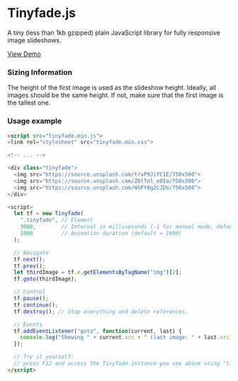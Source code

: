 # Tinyfade.js
A tiny (less than 1kb gzipped) plain JavaScript library for fully responsive image slideshows.

[View Demo](https://moqmar.github.io/tinyfade.js/)

### Sizing Information
The height of the first image is used as the slideshow height. Ideally, all images should be the same height. If not, make sure that the first image is the tallest one.

### Usage example
```html
<script src="tinyfade.min.js">
<link rel="stylesheet" src="tinyfade.min.css">

<!-- ... -->

<div class="tinyfade">
  <img src="https://source.unsplash.com/trvP9JiYC1E/750x500">
  <img src="https://source.unsplash.com/Z0tTnl_eOIo/750x500">
  <img src="https://source.unsplash.com/WSFY8g2CJDo/750x500">
</div>

<script>
  let tf = new Tinyfade(
    ".tinyfade", // Element
    3000,        // Interval in milliseconds (-1 for manual mode, default = 5000)
    1000         // Animation duration (default = 1000)
  );

  // Navigate
  tf.next();
  tf.prev();
  let thirdImage = tf.e.getElementsByTagName("img")[2];
  tf.goto(thirdImage);

  // Control
  tf.pause();
  tf.continue();
  tf.destroy(); // Stop everything and delete references.

  // Events
  tf.addEventListener("goto", function(current, last) {
    console.log("Showing " + current.src + " (last image: " + last.src + ")");
  });

  // Try it yourself:
  // press F12 and access the Tinyfade instance you see above using "tf"
</script>
```